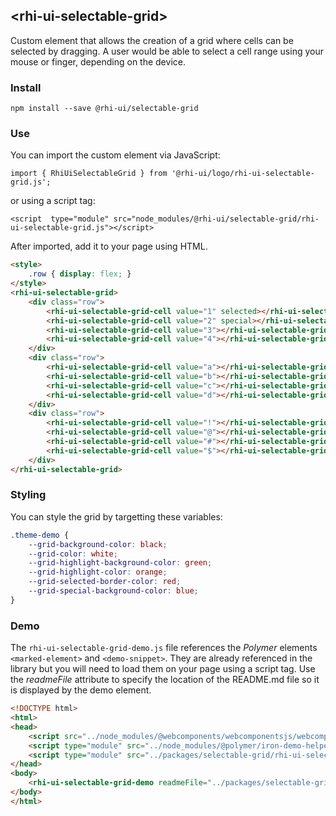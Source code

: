 ## &lt;rhi-ui-selectable-grid&gt;

Custom element that allows the creation of a grid where cells can be selected by dragging.  A user would be able to select a cell range using your mouse or finger, depending on the device.

### Install
`npm install --save @rhi-ui/selectable-grid`

### Use
You can import the custom element via JavaScript:

`import { RhiUiSelectableGrid } from '@rhi-ui/logo/rhi-ui-selectable-grid.js';`

or using a script tag:

`<script  type="module" src="node_modules/@rhi-ui/selectable-grid/rhi-ui-selectable-grid.js"></script>`

After imported, add it to your page using HTML.
```html
<style>
    .row { display: flex; }
</style>
<rhi-ui-selectable-grid>
    <div class="row">
        <rhi-ui-selectable-grid-cell value="1" selected></rhi-ui-selectable-grid-cell>
        <rhi-ui-selectable-grid-cell value="2" special></rhi-ui-selectable-grid-cell>
        <rhi-ui-selectable-grid-cell value="3"></rhi-ui-selectable-grid-cell>
        <rhi-ui-selectable-grid-cell value="4"></rhi-ui-selectable-grid-cell>
    </div>
    <div class="row">
        <rhi-ui-selectable-grid-cell value="a"></rhi-ui-selectable-grid-cell>
        <rhi-ui-selectable-grid-cell value="b"></rhi-ui-selectable-grid-cell>
        <rhi-ui-selectable-grid-cell value="c"></rhi-ui-selectable-grid-cell>
        <rhi-ui-selectable-grid-cell value="d"></rhi-ui-selectable-grid-cell>
    </div>
    <div class="row">
        <rhi-ui-selectable-grid-cell value="!"></rhi-ui-selectable-grid-cell>
        <rhi-ui-selectable-grid-cell value="@"></rhi-ui-selectable-grid-cell>
        <rhi-ui-selectable-grid-cell value="#"></rhi-ui-selectable-grid-cell>
        <rhi-ui-selectable-grid-cell value="$"></rhi-ui-selectable-grid-cell>
    </div>
</rhi-ui-selectable-grid>
```

### Styling

You can style the grid by targetting these variables:
```css
.theme-demo {
    --grid-background-color: black;
    --grid-color: white;
    --grid-highlight-background-color: green;
    --grid-highlight-color: orange;
    --grid-selected-border-color: red;
    --grid-special-background-color: blue;
}
```


### Demo
The `rhi-ui-selectable-grid-demo.js` file references the *Polymer* elements `<marked-element>` and `<demo-snippet>`.  They are already referenced in the library but you will need to load them on your page using a script tag.  Use the *readmeFile* attribute to specify the location of the README.md file so it is displayed by the demo element.

```html
<!DOCTYPE html>
<html>
<head>
    <script src="../node_modules/@webcomponents/webcomponentsjs/webcomponents-loader.js"></script>
    <script type="module" src="../node_modules/@polymer/iron-demo-helpers/demo-snippet.js"></script>
    <script type="module" src="../packages/selectable-grid/rhi-ui-selectable-grid-demo.js"></script>
</head>
<body>
    <rhi-ui-selectable-grid-demo readmeFile="../packages/selectable-grid/README.md"></rhi-ui-selectable-grid-demo>
</body>
</html>
```